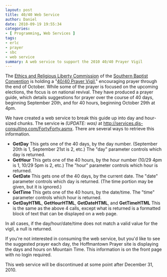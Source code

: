 ```yaml
---
layout: post
title: 40/40 Web Service
author: Daniel
date: 2010-09-19 19:55:34
categories:
- [ Programming, Web Services ]
tags:
- erlc
- prayer
- sbc
- web service
summary: A web service to support the 2010 40/40 Prayer Vigil
---
```


The [Ethics and Religious Liberty Commission][erlc] of the [Southern Baptist Convention][sbc] is holding a "[40/40 Prayer Vigil][site]," encouraging prayer through the end of October. While some of the prayer is focused on the upcoming elections, the focus is on national revival. They have produced a prayer guide, which details suggestions for prayer over the course of 40 days, beginning September 20th, and for 40 hours, beginning October 29th at 4pm.

We have created a web service to break this guide up into day and hour-sized chunks. The service <del>is</del> _(UPDATE: was)_ at http://services.djs-consulting.com/FortyForty.asmx. There are several ways to retrieve this information.

* **GetDay**
  This gets one of the 40 days, by the day number. (September 20th is 1, September 21st is 2, etc.) The "day" parameter controls which day is returned.
* **GetHour**
  This gets one of the 40 hours, by the hour number (10/29 4pm is 1, 10/29 5pm is 2, etc.) The "hour" parameter controls which hour is returned.
* **GetDate**
  This gets one of the 40 days, by the current date. The "date" parameter controls which day is returned. (The time portion may be given, but it is ignored.)
* **GetTime**
  This gets one of the 40 hours, by the date/time. The "time" parameter controls which hour is returned.
* **GetDayHTML**, **GetHourHTML**, **GetDateHTML**, and **GetTimeHTML**
  This is the same as the above 4 calls, except what is returned is a formatted block of text that can be displayed on a web page.

In all cases, if the day/hour/date/time does not match a valid value for the vigil, a null is returned.

If you're not interested in consuming the web service, but you'd like to see the suggested prayer each day, the Hoffmantown Prayer site is displaying the days and hours on Mountain Time. This information is on the front page with no login required.

This web service will be discontinued at some point after December 31, 2010.


[erlc]: //erlc.com "The Ethics and Religious Liberty Commission of the Southern Baptist Convention"
[sbc]:  //www.sbc.net "Southern Baptist Convention"
[site]: //www.4040prayer.com "40/40 Prayer Vigil"
